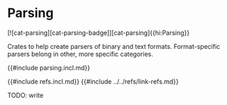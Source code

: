 # Parsing

[![cat-parsing][cat-parsing-badge]][cat-parsing]{{hi:Parsing}}

Crates to help create parsers of binary and text formats. Format-specific parsers belong in other, more specific categories.

{{#include parsing.incl.md}}

{{#include refs.incl.md}}
{{#include ../../refs/link-refs.md}}

<div class="hidden">
TODO: write
</div>
